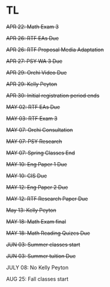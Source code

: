 # TL

~~APR 22: Math Exam 3~~

~~APR 26: RTF EAs Due~~

~~APR 26: RTF Proposal Media Adaptation~~

~~APR 27: PSY WA 3 Due~~

~~APR 29: Orchi Video Due~~

~~APR 29: Kelly Peyton~~

~~APR 30: Initial registration period ends~~

~~MAY 02: RTF EAs Due~~

~~MAY 03: RTF Exam 3~~

~~MAY 07: Orchi Consultation~~

~~MAY 07: PSY Research~~

~~MAY 07: Spring Classes End~~

~~MAY 10: Eng Paper 1 Due~~

~~MAY 10: CIS Due~~

~~MAY 12: Eng Paper 2 Due~~

~~MAY 12: RTF Research Paper Due~~

~~May 13: Kelly Peyton~~

~~MAY 18: Math Exam final~~

~~MAY 18: Math Reading Quizes Due~~

~~JUN 03: Summer classes start~~

~~JUN 03: Summer tuition Due~~

JULY 08: No Kelly Peyton

AUG 25: Fall classes start 

